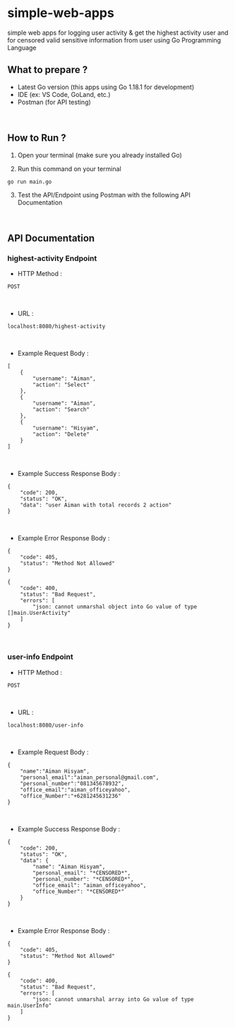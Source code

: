 # simple-web-apps

simple web apps for logging user activity & get the highest activity user and for censored valid sensitive information from user using Go Programming Language
<br>

## What to prepare ?
- Latest Go version (this apps using Go 1.18.1 for development)
- IDE (ex: VS Code, GoLand, etc.)
- Postman (for API testing)
<br>

## How to Run ?
1. Open your terminal (make sure you already installed Go)

2. Run this command on your terminal
```
go run main.go
```
3. Test the API/Endpoint using Postman with the following API Documentation
<br>

## API Documentation

### highest-activity Endpoint
- HTTP Method : 
```
POST
```
<br>

- URL :
```
localhost:8080/highest-activity
```
<br>

- Example Request Body :
```
[
    {
        "username": "Aiman",
        "action": "Select"
    },
    {
        "username": "Aiman",
        "action": "Search"
    },
    {
        "username": "Hisyam",
        "action": "Delete"
    }
]
```
<br>

- Example Success Response Body :
```
{
    "code": 200,
    "status": "OK",
    "data": "user Aiman with total records 2 action"
}
```

<br>

- Example Error Response Body :
```
{
    "code": 405,
    "status": "Method Not Allowed"
}
```
```
{
    "code": 400,
    "status": "Bad Request",
    "errors": [
        "json: cannot unmarshal object into Go value of type []main.UserActivity"
    ]
}
```
<br>

### user-info Endpoint
- HTTP Method : 
```
POST
```
<br>

- URL :
```
localhost:8080/user-info
```
<br>

- Example Request Body :
```
{
    "name":"Aiman Hisyam",
    "personal_email":"aiman_personal@gmail.com",
    "personal_number":"081345678932",
    "office_email":"aiman_officeyahoo",
    "office_Number":"+6281245631236"
}
```
<br>

- Example Success Response Body :
```
{
    "code": 200,
    "status": "OK",
    "data": {
        "name": "Aiman Hisyam",
        "personal_email": "*CENSORED*",
        "personal_number": "*CENSORED*",
        "office_email": "aiman_officeyahoo",
        "office_Number": "*CENSORED*"
    }
}
```
<br>

- Example Error Response Body :
```
{
    "code": 405,
    "status": "Method Not Allowed"
}
```
```
{
    "code": 400,
    "status": "Bad Request",
    "errors": [
        "json: cannot unmarshal array into Go value of type main.UserInfo"
    ]
}
```
